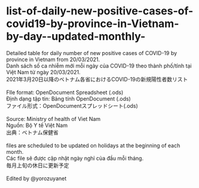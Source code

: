 # list-of-daily-new-positive-cases-of-covid19-by-province-in-Vietnam-by-day--updated-monthly-

Detailed table for daily number of new positive cases of COVID-19 by province in Vietnam from 20/03/2021.<br>
Danh sách số ca nhiễm mới mỗi ngày của COVID-19 theo thành phố/tỉnh tại Việt Nam từ ngày 20/03/2021.<br>
2021年3月20日以降のベトナム各省におけるCOVID-19の新規陽性者数リスト<br>
<br>
FIle format: OpenDocument Spreadsheet (.ods)<br>
Định dạng tập tin: Bảng tính OpenDocument (.ods)<br>
ファイル形式：OpenDocumentスプレッドシート(.ods)<br>
<br>
Source: Ministry of health of Viet Nam<br>
Nguồn: Bộ Y tế Việt Nam<br>
出典：ベトナム保健省<br>
<br>
files are scheduled to be updated on holidays at the beginning of each month.<br>
Các file sẽ được cập nhật ngày nghỉ của đầu mỗi tháng.<br>
毎月上旬の休日に更新予定<br>
<br>
Edited by @yorozuyanet
